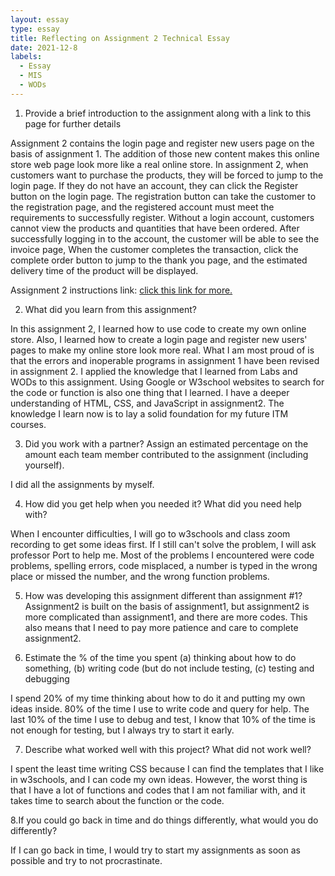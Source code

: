 ```yaml
---
layout: essay
type: essay
title: Reflecting on Assignment 2 Technical Essay
date: 2021-12-8
labels:
  - Essay
  - MIS
  - WODs
---
```


1. Provide a brief introduction to the assignment along with a link to this page for further details

Assignment 2 contains the login page and register new users page on the basis of assignment 1. The addition of those new content makes this online store web page look more like a real online store. In assignment 2, when customers want to purchase the products, they will be forced to jump to the login page. If they do not have an account, they can click the Register button on the login page. The registration button can take the customer to the registration page, and the registered account must meet the requirements to successfully register. Without a login account, customers cannot view the products and quantities that have been ordered. After successfully logging in to the account, the customer will be able to see the invoice page, When the customer completes the transaction, click the complete order button to jump to the thank you page, and the estimated delivery time of the product will be displayed.

Assignment 2 instructions link: <a href="https://dport96.github.io/ITM352/morea/150.Assignment2/experience-Assignment2.html">click this link for more.</a>

 2. What did you learn from this assignment?

In this assignment 2, I learned how to use code to create my own online store. Also, I learned how to create a login page and register new users' pages to make my online store look more real. What I am most proud of is that the errors and inoperable programs in assignment 1 have been revised in assignment 2. I applied the knowledge that I learned from Labs and WODs to this assignment. Using Google or W3school websites to search for the code or function is also one thing that I learned.  I have a deeper understanding of HTML, CSS, and JavaScript in assignment2. The knowledge I learn now is to lay a solid foundation for my future ITM courses.

3. Did you work with a partner? Assign an estimated percentage on the amount each team member contributed to the assignment (including yourself).

I did all the assignments by myself. 

4. How did you get help when you needed it? What did you need help with?

When I encounter difficulties, I will go to w3schools and class zoom recording to get some ideas first. If I still can't solve the problem, I will ask professor Port to help me. Most of the problems I encountered were code problems, spelling errors, code misplaced, a number is typed in the wrong place or missed the number, and the wrong function problems.

5. How was developing this assignment different than assignment #1?
Assignment2 is built on the basis of assignment1, but assignment2 is more complicated than assignment1, and there are more codes. This also means that I need to pay more patience and care to complete assignment2.

6. Estimate the % of the time you spent (a) thinking about how to do something, (b) writing code (but do not include testing, (c) testing and debugging

I spend 20% of my time thinking about how to do it and putting my own ideas inside. 80% of the time I use to write code and query for help. The last 10% of the time I use to debug and test, I know that 10% of the time is not enough for testing, but I always try to start it early. 

7. Describe what worked well with this project? What did not work well?

I spent the least time writing CSS because I can find the templates that I like in w3schools, and I can code my own ideas. However, the worst thing is that I have a lot of functions and codes that I am not familiar with, and it takes time to search about the function or the code. 

8.If you could go back in time and do things differently, what would you do differently?

If I can go back in time, I would try to start my assignments as soon as possible and try to not procrastinate.
